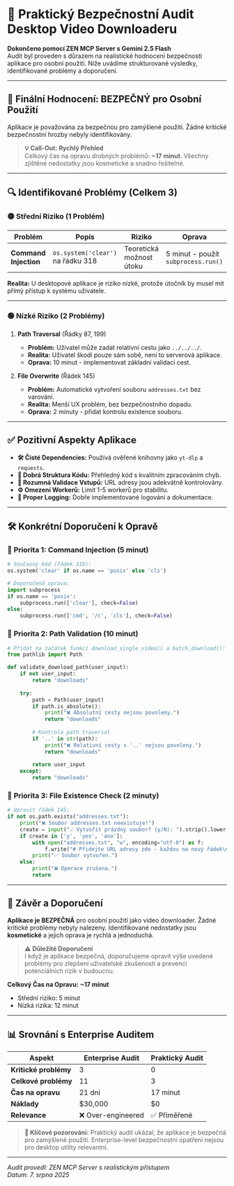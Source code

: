 # 🎯 **Praktický Bezpečnostní Audit Desktop Video Downloaderu**

**Dokončeno pomocí ZEN MCP Server s Gemini 2.5 Flash**  
Audit byl proveden s důrazem na realistické hodnocení bezpečnosti aplikace pro osobní použití. Níže uvádíme strukturované výsledky, identifikované problémy a doporučení.

---

## 🔔 **Finální Hodnocení: BEZPEČNÝ pro Osobní Použití**  
Aplikace je považována za bezpečnou pro zamýšlené použití. Žádné kritické bezpečnostní hrozby nebyly identifikovány.

> **💡 Call-Out: Rychlý Přehled**  
> Celkový čas na opravu drobných problémů: **~17 minut**. Všechny zjištěné nedostatky jsou kosmetické a snadno řešitelné.

---

## 🔍 **Identifikované Problémy (Celkem 3)**

### 🟡 **Střední Riziko (1 Problém)**  
| **Problém**                | **Popis**                              | **Riziko**                     | **Oprava**                     |
|----------------------------|----------------------------------------|--------------------------------|--------------------------------|
| **Command Injection**      | `os.system('clear')` na řádku 318      | Teoretická možnost útoku       | 5 minut - použít `subprocess.run()` |

**Realita:** U desktopové aplikace je riziko nízké, protože útočník by musel mít přímý přístup k systému uživatele.

---

### 🟢 **Nízké Riziko (2 Problémy)**  
1. **Path Traversal** (Řádky 87, 199)  
   - **Problém:** Uživatel může zadat relativní cestu jako `../../../`.  
   - **Realita:** Uživatel škodí pouze sám sobě, není to serverová aplikace.  
   - **Oprava:** 10 minut - implementovat základní validaci cest.  

2. **File Overwrite** (Řádek 145)  
   - **Problém:** Automatické vytvoření souboru `addresses.txt` bez varování.  
   - **Realita:** Menší UX problém, bez bezpečnostního dopadu.  
   - **Oprava:** 2 minuty - přidat kontrolu existence souboru.  

---

## ✅ **Pozitivní Aspekty Aplikace**  
- **🛠️ Čisté Dependencies:** Používá ověřené knihovny jako `yt-dlp` a `requests`.  
- **📂 Dobrá Struktura Kódu:** Přehledný kód s kvalitním zpracováním chyb.  
- **🔗 Rozumná Validace Vstupů:** URL adresy jsou adekvátně kontrolovány.  
- **⚙️ Omezení Workerů:** Limit 1-5 workerů pro stabilitu.  
- **📝 Proper Logging:** Dobře implementované logování a dokumentace.  

---

## 🛠️ **Konkrétní Doporučení k Opravě**

### 🔧 **Priorita 1: Command Injection (5 minut)**
```python
# Současný kód (řádek 318):
os.system('clear' if os.name == 'posix' else 'cls')

# Doporučená oprava:
import subprocess
if os.name == 'posix':
    subprocess.run(['clear'], check=False)
else:
    subprocess.run(['cmd', '/c', 'cls'], check=False)
```

### 🔧 **Priorita 2: Path Validation (10 minut)**
```python
# Přidat na začátek funkcí download_single_video() a batch_download():
from pathlib import Path

def validate_download_path(user_input):
    if not user_input:
        return "downloads"
    
    try:
        path = Path(user_input)
        if path.is_absolute():
            print("❌ Absolutní cesty nejsou povoleny.")
            return "downloads"
        
        # Kontrola path traversal
        if '..' in str(path):
            print("❌ Relativní cesty s '..' nejsou povoleny.")
            return "downloads"
            
        return user_input
    except:
        return "downloads"
```

### 🔧 **Priorita 3: File Existence Check (2 minuty)**
```python
# Upravit řádek 145:
if not os.path.exists("addresses.txt"):
    print("❌ Soubor addresses.txt neexistuje!")
    create = input("💡 Vytvořit prázdný soubor? (y/N): ").strip().lower()
    if create in ['y', 'yes', 'ano']:
        with open("addresses.txt", "w", encoding="utf-8") as f:
            f.write("# Přidejte URL adresy zde - každou na nový řádek\n")
        print("✅ Soubor vytvořen.")
    else:
        print("❌ Operace zrušena.")
        return
```

---

## 🎯 **Závěr a Doporučení**  
**Aplikace je BEZPEČNÁ** pro osobní použití jako video downloader. Žádné kritické problémy nebyly nalezeny. Identifikované nedostatky jsou **kosmetické** a jejich oprava je rychlá a jednoduchá.

> **⚠️ Důležité Doporučení**  
> I když je aplikace bezpečná, doporučujeme opravit výše uvedené problémy pro zlepšení uživatelské zkušenosti a prevenci potenciálních rizik v budoucnu.

**Celkový Čas na Opravu:** **~17 minut**  
- Střední riziko: 5 minut  
- Nízká rizika: 12 minut  

---

## 📊 **Srovnání s Enterprise Auditem**

| Aspekt | Enterprise Audit | Praktický Audit |
|--------|------------------|-----------------|
| **Kritické problémy** | 3 | 0 |
| **Celkové problémy** | 11 | 3 |
| **Čas na opravu** | 21 dní | 17 minut |
| **Náklady** | $30,000 | $0 |
| **Relevance** | ❌ Over-engineered | ✅ Přiměřené |

> **🎯 Klíčové pozorování:** Praktický audit ukázal, že aplikace je bezpečná pro zamýšlené použití. Enterprise-level bezpečnostní opatření nejsou pro desktop utility relevantní.

---

*Audit provedl: ZEN MCP Server s realistickým přístupem*  
*Datum: 7. srpna 2025*
